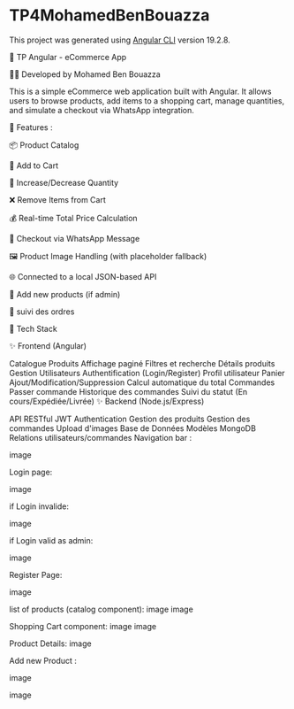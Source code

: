 # TP4MohamedBenBouazza

This project was generated using [Angular CLI](https://github.com/angular/angular-cli) version 19.2.8.

🛒 TP Angular - eCommerce App

👨‍💻 Developed by Mohamed Ben Bouazza

This is a simple eCommerce web application built with Angular. It allows users to browse products, add items to a shopping cart, manage quantities, and simulate a checkout via WhatsApp integration.

🚀 Features :

📦 Product Catalog

🛒 Add to Cart

🔢 Increase/Decrease Quantity

❌ Remove Items from Cart

💰 Real-time Total Price Calculation

📲 Checkout via WhatsApp Message

🖼️ Product Image Handling (with placeholder fallback)

🌐 Connected to a local JSON-based API

🔢 Add new products (if admin)

📲 suivi des ordres

🧰 Tech Stack

✨ Frontend (Angular)

Catalogue Produits
Affichage paginé
Filtres et recherche
Détails produits
Gestion Utilisateurs
Authentification (Login/Register)
Profil utilisateur
Panier
Ajout/Modification/Suppression
Calcul automatique du total
Commandes
Passer commande
Historique des commandes
Suivi du statut (En cours/Expédiée/Livrée)
✨ Backend (Node.js/Express)

API RESTful
JWT Authentication
Gestion des produits
Gestion des commandes
Upload d'images
Base de Données
Modèles MongoDB
Relations utilisateurs/commandes
Navigation bar :

image

Login page:

image

if Login invalide:

image

if Login valid as admin:

image

Register Page:

image

list of products (catalog component): image image

Shopping Cart component: image image

Product Details: image

Add new Product :

image

image
